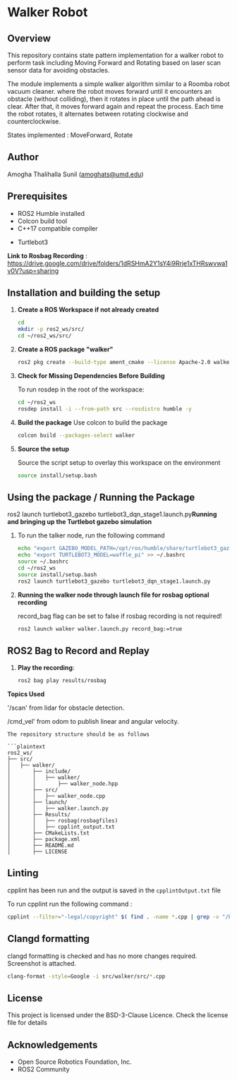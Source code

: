 # Walker Robot

## Overview

This repository contains state pattern implementation for a walker robot to perform task including Moving Forward and Rotating based on laser scan sensor data for avoiding obstacles.

The module implements a simple walker algorithm similar to a Roomba robot vacuum cleaner. where the robot moves forward until it encounters an obstacle (without colliding), then it rotates in place until the path ahead is clear.  After that, it moves forward again and repeat the process.  Each time the robot rotates, it alternates between rotating clockwise and counterclockwise.

States implemented : MoveForward, Rotate

## Author

Amogha Thalihalla Sunil (amoghats@umd.edu)

## Prerequisites

- ROS2 Humble installed
- Colcon build tool
- C++17 compatible compiler

* Turtlebot3

**Link to Rosbag Recording** : https://drive.google.com/drive/folders/1dRSHmA2Y1sY4i9Rrje1xTHRswvwa1v0V?usp=sharing

## Installation and building the setup

1. **Create a ROS Workspace if not already created**

   ```sh
   cd 
   mkdir -p ros2_ws/src/
   cd ~/ros2_ws/src/ 
   ```
2. **Create a ROS package "walker"**

   ```sh
   ros2 pkg create --build-type ament_cmake --license Apache-2.0 walker
   ```
3. **Check for Missing Dependencies Before Building**

   To run rosdep in the root of the workspace:

   ```sh
   cd ~/ros2_ws 
   rosdep install -i --from-path src --rosdistro humble -y
   ```
4. **Build the package**
   Use colcon to build the package

   ```sh
   colcon build --packages-select walker
   ```
5. **Source the setup**

   Source the script setup to overlay this workspace on the environment

   ```sh
   source install/setup.bash
   ```

## Using the package / Running the Package

ros2 launch turtlebot3_gazebo turtlebot3_dqn_stage1.launch.py**Running and bringing up the Turtlebot gazebo simulation**

1. To run the talker node, run the following command

   ```sh
   echo "export GAZEBO_MODEL_PATH=/opt/ros/humble/share/turtlebot3_gazebo/models/" >> ~/.bashrc
   echo "export TURTLEBOT3_MODEL=waffle_pi" >> ~/.bashrc
   source ~/.bashrc
   cd ~/ros2_ws
   source install/setup.bash
   ros2 launch turtlebot3_gazebo turtlebot3_dqn_stage1.launch.py
   ```
2. **Running the walker node through launch file for rosbag optional recording**

   record_bag flag can be set to false if rosbag recording is not required!

   ```sh
   ros2 launch walker walker.launch.py record_bag:=true
   ```

## ROS2 Bag to Record and Replay

1. **Play the recording**:

   ```bash
   ros2 bag play results/rosbag
   ```

**Topics Used**

'/scan' from lidar for obstacle detection.

/cmd_vel' from odom to publish linear and angular velocity.

```
The repository structure should be as follows 

```plaintext
ros2_ws/
├── src/
│   ├── walker/
│       ├── include/
│       │   ├── walker/
│       │       ├── walker_node.hpp
│       ├── src/
│       │   ├── walker_node.cpp
│       ├── launch/
│       │   ├── walker.launch.py
│       ├── Results/
│       │   ├── rosbag(rosbagfiles)
│       │   ├── cpplint_output.txt
│       ├── CMakeLists.txt
│       ├── package.xml
│       ├── README.md
│       ├── LICENSE
```

## Linting

cpplint has been run and the output is saved in the ``cpplintOutput.txt`` file

To run cpplint run the following command :

```sh
cpplint --filter="-legal/copyright" $( find . -name *.cpp | grep -v "/build/" )
```

## Clangd formatting

clangd formatting is checked and has no more changes required.
Screenshot is attached.

```sh
clang-format -style=Google -i src/walker/src/*.cpp
```

## License

This project is licensed under the BSD-3-Clause Licence. Check the license file for details

## Acknowledgements

- Open Source Robotics Foundation, Inc.
- ROS2 Community
